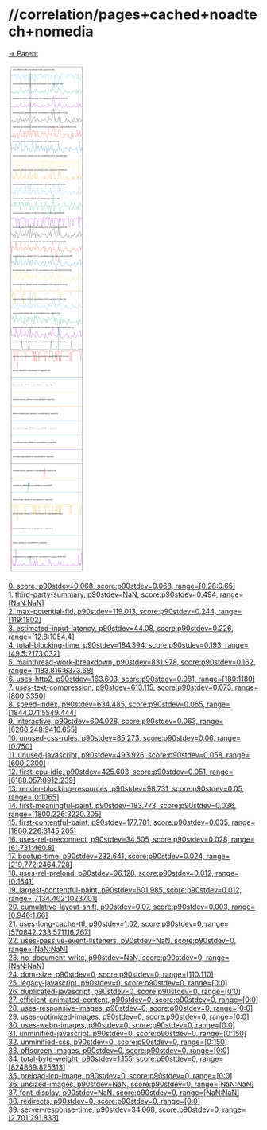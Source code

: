 
# //correlation/pages+cached+noadtech+nomedia

[→ Parent](../..)

![PLOT: correlation](./correlation.svg)

[0. score, p90stdev=0.068, score:p90stdev=0.068, range=[0.28:0.65]](../../meta/score/samples/pages+cached+noadtech+nomedia)  
[1. third-party-summary, p90stdev=NaN, score:p90stdev=0.494, range=[NaN:NaN]](../../third-party-summary/samples/pages+cached+noadtech+nomedia/)  
[2. max-potential-fid, p90stdev=119.013, score:p90stdev=0.244, range=[119:1802]](../../max-potential-fid/samples/pages+cached+noadtech+nomedia/)  
[3. estimated-input-latency, p90stdev=44.08, score:p90stdev=0.226, range=[12.8:1054.4]](../../estimated-input-latency/samples/pages+cached+noadtech+nomedia/)  
[4. total-blocking-time, p90stdev=184.394, score:p90stdev=0.193, range=[49.5:2173.032]](../../total-blocking-time/samples/pages+cached+noadtech+nomedia/)  
[5. mainthread-work-breakdown, p90stdev=831.978, score:p90stdev=0.162, range=[1183.816:6373.68]](../../mainthread-work-breakdown/samples/pages+cached+noadtech+nomedia/)  
[6. uses-http2, p90stdev=163.603, score:p90stdev=0.081, range=[180:1180]](../../uses-http2/samples/pages+cached+noadtech+nomedia/)  
[7. uses-text-compression, p90stdev=613.115, score:p90stdev=0.073, range=[800:3350]](../../uses-text-compression/samples/pages+cached+noadtech+nomedia/)  
[8. speed-index, p90stdev=634.485, score:p90stdev=0.065, range=[1844.071:5549.444]](../../speed-index/samples/pages+cached+noadtech+nomedia/)  
[9. interactive, p90stdev=604.028, score:p90stdev=0.063, range=[6266.248:9416.655]](../../interactive/samples/pages+cached+noadtech+nomedia/)  
[10. unused-css-rules, p90stdev=85.273, score:p90stdev=0.06, range=[0:750]](../../unused-css-rules/samples/pages+cached+noadtech+nomedia/)  
[11. unused-javascript, p90stdev=493.926, score:p90stdev=0.058, range=[600:2300]](../../unused-javascript/samples/pages+cached+noadtech+nomedia/)  
[12. first-cpu-idle, p90stdev=425.603, score:p90stdev=0.051, range=[6188.057:8912.239]](../../first-cpu-idle/samples/pages+cached+noadtech+nomedia/)  
[13. render-blocking-resources, p90stdev=98.731, score:p90stdev=0.05, range=[0:1065]](../../render-blocking-resources/samples/pages+cached+noadtech+nomedia/)  
[14. first-meaningful-paint, p90stdev=183.773, score:p90stdev=0.036, range=[1800.226:3220.205]](../../first-meaningful-paint/samples/pages+cached+noadtech+nomedia/)  
[15. first-contentful-paint, p90stdev=177.781, score:p90stdev=0.035, range=[1800.226:3145.205]](../../first-contentful-paint/samples/pages+cached+noadtech+nomedia/)  
[16. uses-rel-preconnect, p90stdev=34.505, score:p90stdev=0.028, range=[61.731:460.8]](../../uses-rel-preconnect/samples/pages+cached+noadtech+nomedia/)  
[17. bootup-time, p90stdev=232.641, score:p90stdev=0.024, range=[219.772:2464.728]](../../bootup-time/samples/pages+cached+noadtech+nomedia/)  
[18. uses-rel-preload, p90stdev=96.128, score:p90stdev=0.012, range=[0:1541]](../../uses-rel-preload/samples/pages+cached+noadtech+nomedia/)  
[19. largest-contentful-paint, p90stdev=601.985, score:p90stdev=0.012, range=[7134.402:10237.01]](../../largest-contentful-paint/samples/pages+cached+noadtech+nomedia/)  
[20. cumulative-layout-shift, p90stdev=0.07, score:p90stdev=0.003, range=[0.946:1.66]](../../cumulative-layout-shift/samples/pages+cached+noadtech+nomedia/)  
[21. uses-long-cache-ttl, p90stdev=1.02, score:p90stdev=0, range=[570842.233:571116.267]](../../uses-long-cache-ttl/samples/pages+cached+noadtech+nomedia/)  
[22. uses-passive-event-listeners, p90stdev=NaN, score:p90stdev=0, range=[NaN:NaN]](../../uses-passive-event-listeners/samples/pages+cached+noadtech+nomedia/)  
[23. no-document-write, p90stdev=NaN, score:p90stdev=0, range=[NaN:NaN]](../../no-document-write/samples/pages+cached+noadtech+nomedia/)  
[24. dom-size, p90stdev=0, score:p90stdev=0, range=[110:110]](../../dom-size/samples/pages+cached+noadtech+nomedia/)  
[25. legacy-javascript, p90stdev=0, score:p90stdev=0, range=[0:0]](../../legacy-javascript/samples/pages+cached+noadtech+nomedia/)  
[26. duplicated-javascript, p90stdev=0, score:p90stdev=0, range=[0:0]](../../duplicated-javascript/samples/pages+cached+noadtech+nomedia/)  
[27. efficient-animated-content, p90stdev=0, score:p90stdev=0, range=[0:0]](../../efficient-animated-content/samples/pages+cached+noadtech+nomedia/)  
[28. uses-responsive-images, p90stdev=0, score:p90stdev=0, range=[0:0]](../../uses-responsive-images/samples/pages+cached+noadtech+nomedia/)  
[29. uses-optimized-images, p90stdev=0, score:p90stdev=0, range=[0:0]](../../uses-optimized-images/samples/pages+cached+noadtech+nomedia/)  
[30. uses-webp-images, p90stdev=0, score:p90stdev=0, range=[0:0]](../../uses-webp-images/samples/pages+cached+noadtech+nomedia/)  
[31. unminified-javascript, p90stdev=0, score:p90stdev=0, range=[0:150]](../../unminified-javascript/samples/pages+cached+noadtech+nomedia/)  
[32. unminified-css, p90stdev=0, score:p90stdev=0, range=[0:150]](../../unminified-css/samples/pages+cached+noadtech+nomedia/)  
[33. offscreen-images, p90stdev=0, score:p90stdev=0, range=[0:0]](../../offscreen-images/samples/pages+cached+noadtech+nomedia/)  
[34. total-byte-weight, p90stdev=1.155, score:p90stdev=0, range=[824869:825313]](../../total-byte-weight/samples/pages+cached+noadtech+nomedia/)  
[35. preload-lcp-image, p90stdev=0, score:p90stdev=0, range=[0:0]](../../preload-lcp-image/samples/pages+cached+noadtech+nomedia/)  
[36. unsized-images, p90stdev=NaN, score:p90stdev=0, range=[NaN:NaN]](../../unsized-images/samples/pages+cached+noadtech+nomedia/)  
[37. font-display, p90stdev=NaN, score:p90stdev=0, range=[NaN:NaN]](../../font-display/samples/pages+cached+noadtech+nomedia/)  
[38. redirects, p90stdev=0, score:p90stdev=0, range=[0:0]](../../redirects/samples/pages+cached+noadtech+nomedia/)  
[39. server-response-time, p90stdev=34.668, score:p90stdev=0, range=[2.701:291.833]](../../server-response-time/samples/pages+cached+noadtech+nomedia/)  
